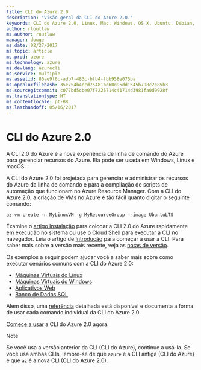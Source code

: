 ```yaml
---
title: CLI do Azure 2.0
description: "Visão geral da CLI do Azure 2.0."
keywords: CLI do Azure 2.0, Linux, Mac, Windows, OS X, Ubuntu, Debian, CentOS, RHEL, SUSE, CoreOS, Docker, Windows, Python, PIP
author: rloutlaw
ms.author: routlaw
manager: douge
ms.date: 02/27/2017
ms.topic: article
ms.prod: azure
ms.technology: azure
ms.devlang: azurecli
ms.service: multiple
ms.assetid: 80ae9f6c-adb7-483c-bfb4-fbb958e075ba
ms.openlocfilehash: 35e754b4ecd75481bd60d95dd1545b798c2e85b3
ms.sourcegitcommit: c077bd5cbe07f7225714c41714d3981fa0d9928f
ms.translationtype: HT
ms.contentlocale: pt-BR
ms.lasthandoff: 05/16/2017
---
```

# <a name="azure-cli-20"></a>CLI do Azure 2.0

A CLI 2.0 do Azure é a nova experiência de linha de comando do Azure para gerenciar recursos do Azure.  Ela pode ser usada em Windows, Linux e macOS. 

A CLI do Azure 2.0 foi projetada para gerenciar e administrar os recursos do Azure da linha de comando e para a compilação de scripts de automação que funcionam no Azure Resource Manager. Com a CLI do Azure 2.0, a criação de VMs no Azure é tão fácil quanto digitar o seguinte comando:

```azurecli
az vm create -n MyLinuxVM -g MyResourceGroup --image UbuntuLTS
```

Examine o [artigo Instalação](install-azure-cli.md) para colocar a CLI 2.0 do Azure rapidamente em execução no sistema ou use o [Cloud Shell](/azure/cloud-shell/overview) para executar a CLI no navegador.
Leia o artigo de [Introdução](get-started-with-azure-cli.md) para começar a usar a CLI.
Para saber mais sobre a versão mais recente, veja as [notas de versão](release-notes-azure-cli.md).

Os exemplos a seguir podem ajudar você a saber mais sobre como executar cenários comuns com a CLI do Azure 2.0:
- [Máquinas Virtuais do Linux](/azure/virtual-machines/virtual-machines-linux-cli-samples?toc=%2fcli%2fazure%2ftoc.json&bc=%2fcli%2fazure%2fbreadcrumb%2ftoc.json)
- [Máquinas Virtuais do Windows](/azure/virtual-machines/virtual-machines-windows-cli-samples?toc=%2fcli%2fazure%2ftoc.json&bc=%2fcli%2fazure%2fbreadcrumb%2ftoc.json)
- [Aplicativos Web](/azure/app-service-web/app-service-cli-samples?toc=%2fcli%2fazure%2ftoc.json&bc=%2fcli%2fazure%2fbreadcrumb%2ftoc.json)
- [Banco de Dados SQL](/azure/sql-database/sql-database-cli-samples?toc=%2fcli%2fazure%2ftoc.json&bc=%2fcli%2fazure%2fbreadcrumb%2ftoc.json)

Além disso, uma [referência](/cli/azure/) detalhada está disponível e documenta a forma de usar cada comando individual da CLI do Azure 2.0.

[Comece a usar](get-started-with-azure-cli.md) a CLI do Azure 2.0 agora.


> [!NOTE]
> Se você usa a versão anterior da CLI (CLI do Azure), continue a usá-la.
> Se você usa ambas CLIs, lembre-se de que `azure` é a CLI antiga (CLI do Azure) e que `az` é a nova CLI (CLI do Azure 2.0). 